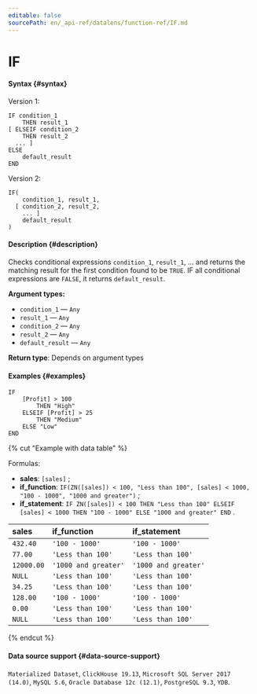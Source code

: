 ```yaml
---
editable: false
sourcePath: en/_api-ref/datalens/function-ref/IF.md
---
```



# IF



#### Syntax {#syntax}

Version 1:
```
IF condition_1
    THEN result_1
[ ELSEIF condition_2
    THEN result_2
  ... ]
ELSE
    default_result
END
```
Version 2:
```
IF(
    condition_1, result_1,
  [ condition_2, result_2,
    ... ]
    default_result
)
```

#### Description {#description}
Checks conditional expressions `condition_1`, `result_1`, ... and returns the matching result for the first condition found to be `TRUE`. IF all conditional expressions are `FALSE`, it returns `default_result`.

**Argument types:**
- `condition_1` — `Any`
- `result_1` — `Any`
- `condition_2` — `Any`
- `result_2` — `Any`
- `default_result` — `Any`


**Return type**: Depends on argument types

#### Examples {#examples}

```
IF
    [Profit] > 100
        THEN "High"
    ELSEIF [Profit] > 25
        THEN "Medium"
    ELSE "Low"
END
```

{% cut "Example with data table" %}


Formulas:

- **sales**: `[sales]` ;
- **if_function**: `IF(ZN([sales]) < 100, "Less than 100", [sales] < 1000, "100 - 1000", "1000 and greater")` ;
- **if_statement**: `IF ZN([sales]) < 100 THEN "Less than 100" ELSEIF [sales] < 1000 THEN "100 - 1000" ELSE "1000 and greater" END` .

| **sales**   | **if_function**      | **if_statement**     |
|:------------|:---------------------|:---------------------|
| `432.40`    | `'100 - 1000'`       | `'100 - 1000'`       |
| `77.00`     | `'Less than 100'`    | `'Less than 100'`    |
| `12000.00`  | `'1000 and greater'` | `'1000 and greater'` |
| `NULL`      | `'Less than 100'`    | `'Less than 100'`    |
| `34.25`     | `'Less than 100'`    | `'Less than 100'`    |
| `128.00`    | `'100 - 1000'`       | `'100 - 1000'`       |
| `0.00`      | `'Less than 100'`    | `'Less than 100'`    |
| `NULL`      | `'Less than 100'`    | `'Less than 100'`    |

{% endcut %}


#### Data source support {#data-source-support}

`Materialized Dataset`, `ClickHouse 19.13`, `Microsoft SQL Server 2017 (14.0)`, `MySQL 5.6`, `Oracle Database 12c (12.1)`, `PostgreSQL 9.3`, `YDB`.
